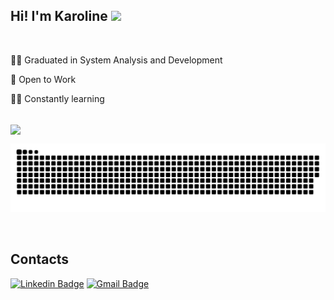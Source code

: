## Hi! I'm Karoline <img src="https://media.giphy.com/media/hvRJCLFzcasrR4ia7z/giphy.gif" width="25px">

<br>

👩‍🎓 Graduated in System Analysis and Development

💼 Open to Work

👩‍💻 Constantly learning

<br>

<img align="center" src="https://github-readme-stats.vercel.app/api/top-langs/?username=karolinekb05&layout=compact&hide=shell&theme=dracula" />

<br>

![Snake animation](https://github.com/karolinekb05/karolinekb05/blob/output/github-contribution-grid-snake.svg)

<br>

## Contacts

[![Linkedin Badge](https://img.shields.io/badge/-karolinekb-blue?style=flat-square&logo=Linkedin&logoColor=white&link=https://www.linkedin.com/in/karolinekb)](https://www.linkedin.com/in/karolinekb)
[![Gmail Badge](https://img.shields.io/badge/-karolinekb05@gmail.com-c14438?style=flat-square&logo=Gmail&logoColor=white&link=mailto:natansl@gmail.com)](mailto:karolinekb05@gmail.com)
